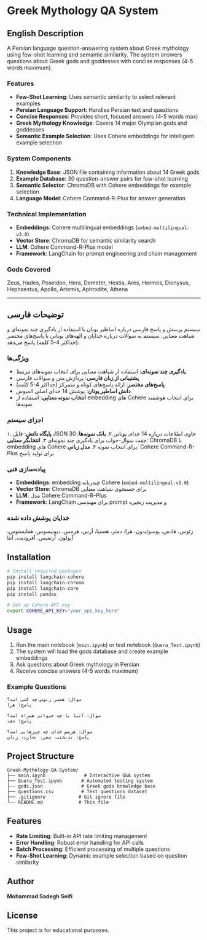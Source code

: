 # Greek Mythology QA System

## English Description

A Persian language question-answering system about Greek mythology using few-shot learning and semantic similarity. The system answers questions about Greek gods and goddesses with concise responses (4-5 words maximum).

### Features

- **Few-Shot Learning**: Uses semantic similarity to select relevant examples
- **Persian Language Support**: Handles Persian text and questions
- **Concise Responses**: Provides short, focused answers (4-5 words max)
- **Greek Mythology Knowledge**: Covers 14 major Olympian gods and goddesses
- **Semantic Example Selection**: Uses Cohere embeddings for intelligent example selection

### System Components

1. **Knowledge Base**: JSON file containing information about 14 Greek gods
2. **Example Database**: 30 question-answer pairs for few-shot learning
3. **Semantic Selector**: ChromaDB with Cohere embeddings for example selection
4. **Language Model**: Cohere Command-R-Plus for answer generation

### Technical Implementation

- **Embeddings**: Cohere multilingual embeddings (`embed-multilingual-v3.0`)
- **Vector Store**: ChromaDB for semantic similarity search
- **LLM**: Cohere Command-R-Plus model
- **Framework**: LangChain for prompt engineering and chain management

### Gods Covered

Zeus, Hades, Poseidon, Hera, Demeter, Hestia, Ares, Hermes, Dionysus, Hephaestus, Apollo, Artemis, Aphrodite, Athena

---

## توضیحات فارسی

سیستم پرسش و پاسخ فارسی درباره اساطیر یونان با استفاده از یادگیری چند نمونه‌ای و شباهت معنایی. سیستم به سوالات درباره خدایان و الهه‌های یونانی با پاسخ‌های مختصر (حداکثر 4-5 کلمه) پاسخ می‌دهد.

### ویژگی‌ها

- **یادگیری چند نمونه‌ای**: استفاده از شباهت معنایی برای انتخاب نمونه‌های مرتبط
- **پشتیبانی از زبان فارسی**: پردازش متن و سوالات فارسی
- **پاسخ‌های مختصر**: ارائه پاسخ‌های کوتاه و متمرکز (حداکثر 4-5 کلمه)
- **دانش اساطیر یونان**: پوشش 14 خدای اصلی المپوس
- **انتخاب نمونه معنایی**: استفاده از embedding های Cohere برای انتخاب هوشمند نمونه‌ها

### اجزای سیستم

۱. **پایگاه دانش**: فایل JSON حاوی اطلاعات درباره 14 خدای یونانی
۲. **بانک نمونه‌ها**: 30 جفت سوال-جواب برای یادگیری چند نمونه‌ای
۳. **انتخابگر معنایی**: ChromaDB با embedding های Cohere برای انتخاب نمونه
۴. **مدل زبانی**: Cohere Command-R-Plus برای تولید پاسخ

### پیاده‌سازی فنی

- **Embeddings**: embedding چندزبانه Cohere (`embed-multilingual-v3.0`)
- **Vector Store**: ChromaDB برای جستجوی شباهت معنایی
- **LLM**: مدل Cohere Command-R-Plus
- **Framework**: LangChain برای مهندسی prompt و مدیریت زنجیره

### خدایان پوشش داده شده

زئوس، هادس، پوسوئیدون، هرا، دمتر، هستیا، آرس، هرمس، دیونیسوس، هفایستوس، آپولون، آرتمیس، آفرودیت، آتنا

## Installation

```bash
# Install required packages
pip install langchain-cohere
pip install langchain-chroma
pip install langchain-core
pip install pandas

# Set up Cohere API key
export COHERE_API_KEY="your_api_key_here"
```

## Usage

1. Run the main notebook (`main.ipynb`) or test notebook (`Quera_Test.ipynb`)
2. The system will load the gods database and create example embeddings
3. Ask questions about Greek mythology in Persian
4. Receive concise answers (4-5 words maximum)

### Example Questions

```
سوال: همسر زئوس چه کسی است؟
پاسخ: هرا

سوال: آتنا با چه حیوانی همراه است؟
پاسخ: جغد

سوال: هرمس خدای چه چیزهایی است؟
پاسخ: بدبختی، سفر، تجارت، زبان
```

## Project Structure

```
Greek-Mythology-QA-System/
├── main.ipynb              # Interactive Q&A system
├── Quera_Test.ipynb       # Automated testing system
├── gods.json              # Greek gods knowledge base
├── questions.csv          # Test questions dataset
├── .gitignore            # Git ignore file
└── README.md             # This file
```

## Features

- **Rate Limiting**: Built-in API rate limiting management
- **Error Handling**: Robust error handling for API calls
- **Batch Processing**: Efficient processing of multiple questions
- **Few-Shot Learning**: Dynamic example selection based on question similarity

## Author

**Mohammad Sadegh Seifi**

## License

This project is for educational purposes.
